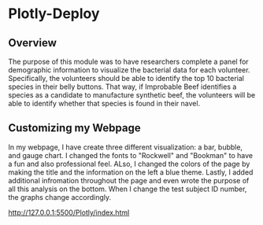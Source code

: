 # Plotly-Deploy

## Overview
The purpose of this module was to have researchers complete a panel for demographic information to visualize the bacterial data for each volunteer. Specifically, the volunteers should be able to identify the top 10 bacterial species in their belly buttons. That way, if Improbable Beef identifies a species as a candidate to manufacture synthetic beef, the volunteers will be able to identify whether that species is found in their navel.   

## Customizing my Webpage

In my webpage, I have create three different visualization: a bar, bubble, and gauge chart. I changed the fonts to "Rockwell" and "Bookman" to have a fun and also professional feel. ALso, I changed the colors of the page by making the title and the information on the left a blue theme. Lastly, I added additional infromation throughout the page and even wrote the purpose of all this analysis on the bottom. When I change the test subject ID number, the graphs change accordingly. 

http://127.0.0.1:5500/Plotly/index.html

